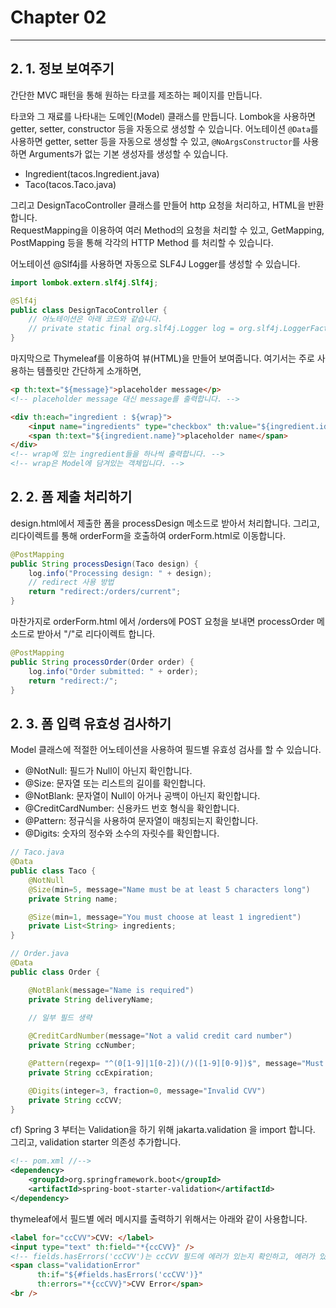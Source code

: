 # Chapter 02

---

## 2. 1. 정보 보여주기

간단한 MVC 패턴을 통해 원하는 타코를 제조하는 페이지를 만듭니다.   

타코와 그 재료를 나타내는 도메인(Model) 클래스를 만듭니다. Lombok을 사용하면 getter, setter, constructor 등을 자동으로 생성할 수 있습니다.
어노테이션 `@Data`를 사용하면 getter, setter 등을 자동으로 생성할 수 있고, `@NoArgsConstructor`를 사용하면 Arguments가 없는 기본 생성자를 생성할 수 있습니다.

- Ingredient(tacos.Ingredient.java)
- Taco(tacos.Taco.java)

그리고 DesignTacoController 클래스를 만들어 http 요청을 처리하고, HTML을 반환합니다.  
RequestMapping을 이용하여 여러 Method의 요청을 처리할 수 있고,
GetMapping, PostMapping 등을 통해 각각의 HTTP Method 를 처리할 수 있습니다.

어노테이션 @Slf4j를 사용하면 자동으로 SLF4J Logger를 생성할 수 있습니다.

```java
import lombok.extern.slf4j.Slf4j;

@Slf4j
public class DesignTacoController {
    // 어노테이션은 아래 코드와 같습니다.
    // private static final org.slf4j.Logger log = org.slf4j.LoggerFactory.getLogger(DesignTacoController.class);
}
```

마지막으로 Thymeleaf를 이용하여 뷰(HTML)을 만들어 보여줍니다.
여기서는 주로 사용하는 템플릿만 간단하게 소개하면,
```html
<p th:text="${message}">placeholder message</p>
<!-- placeholder message 대신 message를 출력합니다. -->

<div th:each="ingredient : ${wrap}">
    <input name="ingredients" type="checkbox" th:value="${ingredient.id}" />
    <span th:text="${ingredient.name}">placeholder name</span>
</div>
<!-- wrap에 있는 ingredient들을 하나씩 출력합니다. -->
<!-- wrap은 Model에 담겨있는 객체입니다. -->

```

## 2. 2. 폼 제출 처리하기

design.html에서 제출한 폼을 processDesign 메소드로 받아서 처리합니다.
그리고, 리다이렉트를 통해 orderForm을 호출하여 orderForm.html로 이동합니다.
```java
@PostMapping
public String processDesign(Taco design) {
    log.info("Processing design: " + design);
    // redirect 사용 방법
    return "redirect:/orders/current";
}
```

마찬가지로 orderForm.html 에서 /orders에 POST 요청을 보내면 processOrder 메소드로 받아서 "/"로 리다이렉트 합니다.
```java
@PostMapping
public String processOrder(Order order) {
    log.info("Order submitted: " + order);
    return "redirect:/";
}
```

## 2. 3. 폼 입력 유효성 검사하기
Model 클래스에 적절한 어노테이션을 사용하여 필드별 유효성 검사를 할 수 있습니다.
- @NotNull: 필드가 Null이 아닌지 확인합니다.
- @Size: 문자열 또는 리스트의 길이를 확인합니다.
- @NotBlank: 문자열이 Null이 아거나 공백이 아닌지 확인합니다.
- @CreditCardNumber: 신용카드 번호 형식을 확인합니다.
- @Pattern: 정규식을 사용하여 문자열이 매칭되는지 확인합니다.
- @Digits: 숫자의 정수와 소수의 자릿수를 확인합니다.

```java
// Taco.java
@Data
public class Taco {
    @NotNull
    @Size(min=5, message="Name must be at least 5 characters long")
    private String name;

    @Size(min=1, message="You must choose at least 1 ingredient")
    private List<String> ingredients;
}

// Order.java
@Data
public class Order {

    @NotBlank(message="Name is required")
    private String deliveryName;

    // 일부 필드 생략
    
    @CreditCardNumber(message="Not a valid credit card number")
    private String ccNumber;

    @Pattern(regexp= "^(0[1-9]|1[0-2])(/)([1-9][0-9])$", message="Must be formatted MM/YY")
    private String ccExpiration;

    @Digits(integer=3, fraction=0, message="Invalid CVV")
    private String ccCVV;
}
```

cf) Spring 3 부터는 Validation을 하기 위해 jakarta.validation 을 import 합니다.
그리고, validation starter 의존성 추가합니다.
```xml
<!-- pom.xml //-->
<dependency>
    <groupId>org.springframework.boot</groupId>
    <artifactId>spring-boot-starter-validation</artifactId>
</dependency>
```

thymeleaf에서 필드별 에러 메시지를 출력하기 위해서는 아래와 같이 사용합니다.
```html
<label for="ccCVV">CVV: </label>
<input type="text" th:field="*{ccCVV}" />
<!-- fields.hasErrors('ccCVV')는 ccCVV 필드에 에러가 있는지 확인하고, 에러가 있다면 CVV Error를 출력합니다. -->
<span class="validationError"
      th:if="${#fields.hasErrors('ccCVV')}"
      th:errors="*{ccCVV}">CVV Error</span>
<br />
```


